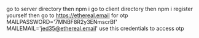 go to server directory then npm i
go to client directory then npm i
register yourself then go to https://ethereal.email for otp MAILPASSWORD='7MNBF8R2y3ENmscrBf'
MAILEMAIL='jed35@ethereal.email' use this credentials to access otp
